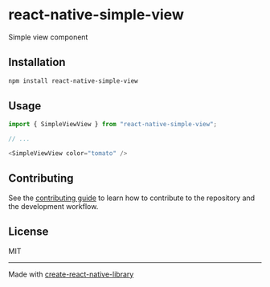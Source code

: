 # react-native-simple-view

Simple view component

## Installation

```sh
npm install react-native-simple-view
```

## Usage

```js
import { SimpleViewView } from "react-native-simple-view";

// ...

<SimpleViewView color="tomato" />
```

## Contributing

See the [contributing guide](CONTRIBUTING.md) to learn how to contribute to the repository and the development workflow.

## License

MIT

---

Made with [create-react-native-library](https://github.com/callstack/react-native-builder-bob)
